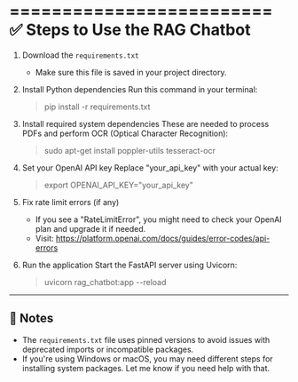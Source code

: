 =========================
✅ Steps to Use the RAG Chatbot
=========================

1. Download the `requirements.txt`
   - Make sure this file is saved in your project directory.

2. Install Python dependencies
   Run this command in your terminal:
   > pip install -r requirements.txt

3. Install required system dependencies
   These are needed to process PDFs and perform OCR (Optical Character Recognition):
   > sudo apt-get install poppler-utils tesseract-ocr

4. Set your OpenAI API key
   Replace "your_api_key" with your actual key:
   > export OPENAI_API_KEY="your_api_key"

5. Fix rate limit errors (if any)
   - If you see a "RateLimitError", you might need to check your OpenAI plan and upgrade it if needed.
   - Visit: https://platform.openai.com/docs/guides/error-codes/api-errors

6. Run the application
   Start the FastAPI server using Uvicorn:
   > uvicorn rag_chatbot:app --reload

-------------------------
📌 Notes
-------------------------
- The `requirements.txt` file uses pinned versions to avoid issues with deprecated imports or incompatible packages.
- If you're using Windows or macOS, you may need different steps for installing system packages. Let me know if you need help with that.
